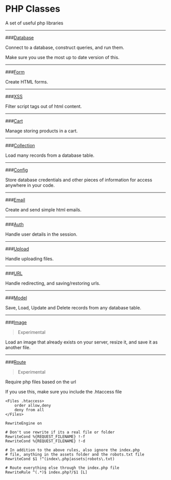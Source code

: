 PHP Classes
===========

A set of useful php libraries

---

###[Database](https://raw.githubusercontent.com/nicksheffield/php_classes/master/libraries/database.lib.php)

Connect to a database, construct queries, and run them.

Make sure you use the most up to date version of this.

---

###[Form](https://raw.githubusercontent.com/nicksheffield/php_classes/master/libraries/form.lib.php)

Create HTML forms.

---

###[XSS](https://raw.githubusercontent.com/nicksheffield/php_classes/master/libraries/xss.lib.php)

Filter script tags out of html content.

---

###[Cart](https://raw.githubusercontent.com/nicksheffield/php_classes/master/libraries/cart.lib.php)

Manage storing products in a cart.

---

###[Collection](https://raw.githubusercontent.com/nicksheffield/php_classes/master/libraries/collection.lib.php)

Load many records from a database table.

---

###[Config](https://raw.githubusercontent.com/nicksheffield/php_classes/master/libraries/config.lib.php)

Store database credentials and other pieces of information for access anywhere in your code.

---

###[Email](https://raw.githubusercontent.com/nicksheffield/php_classes/master/libraries/email.lib.php)

Create and send simple html emails.

---

###[Auth](https://raw.githubusercontent.com/nicksheffield/php_classes/master/libraries/auth.lib.php)

Handle user details in the session.

---

###[Upload](https://raw.githubusercontent.com/nicksheffield/php_classes/master/libraries/upload.lib.php)

Handle uploading files.

---

###[URL](https://raw.githubusercontent.com/nicksheffield/php_classes/master/libraries/url.lib.php)

Handle redirecting, and saving/restoring urls.

---

###[Model](https://raw.githubusercontent.com/nicksheffield/php_classes/master/libraries/model.lib.php)

Save, Load, Update and Delete records from any database table.

---

###[Image](https://raw.githubusercontent.com/nicksheffield/php_classes/master/libraries/image.lib.php)

> Experimental

Load an image that already exists on your server, resize it, and save it as another file.

---

###[Route](https://raw.githubusercontent.com/nicksheffield/php_classes/master/libraries/route.lib.php)

> Experimental

Require php files based on the url

If you use this, make sure you include the .htaccess file

```
<Files .htaccess>
	order allow,deny
	deny from all
</Files>
 
RewriteEngine on
 
# Don't use rewrite if its a real file or folder
RewriteCond %{REQUEST_FILENAME} !-f
RewriteCond %{REQUEST_FILENAME} !-d
 
# In addition to the above rules, also ignore the index.php 
# file, anything in the assets folder and the robots.txt file
RewriteCond $1 !^(index\.php|assets|robots\.txt)
 
# Route everything else through the index.php file
RewriteRule ^(.*)$ index.php?/$1 [L]
```